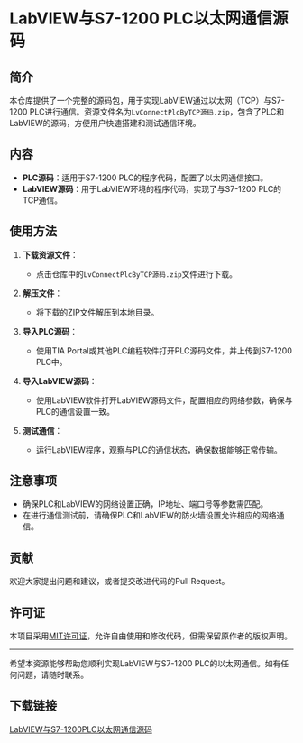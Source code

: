 # LabVIEW与S7-1200 PLC以太网通信源码

## 简介
本仓库提供了一个完整的源码包，用于实现LabVIEW通过以太网（TCP）与S7-1200 PLC进行通信。资源文件名为`LvConnectPlcByTCP源码.zip`，包含了PLC和LabVIEW的源码，方便用户快速搭建和测试通信环境。

## 内容
- **PLC源码**：适用于S7-1200 PLC的程序代码，配置了以太网通信接口。
- **LabVIEW源码**：用于LabVIEW环境的程序代码，实现了与S7-1200 PLC的TCP通信。

## 使用方法
1. **下载资源文件**：
   - 点击仓库中的`LvConnectPlcByTCP源码.zip`文件进行下载。

2. **解压文件**：
   - 将下载的ZIP文件解压到本地目录。

3. **导入PLC源码**：
   - 使用TIA Portal或其他PLC编程软件打开PLC源码文件，并上传到S7-1200 PLC中。

4. **导入LabVIEW源码**：
   - 使用LabVIEW软件打开LabVIEW源码文件，配置相应的网络参数，确保与PLC的通信设置一致。

5. **测试通信**：
   - 运行LabVIEW程序，观察与PLC的通信状态，确保数据能够正常传输。

## 注意事项
- 确保PLC和LabVIEW的网络设置正确，IP地址、端口号等参数需匹配。
- 在进行通信测试前，请确保PLC和LabVIEW的防火墙设置允许相应的网络通信。

## 贡献
欢迎大家提出问题和建议，或者提交改进代码的Pull Request。

## 许可证
本项目采用[MIT许可证](LICENSE)，允许自由使用和修改代码，但需保留原作者的版权声明。

---

希望本资源能够帮助您顺利实现LabVIEW与S7-1200 PLC的以太网通信。如有任何问题，请随时联系。

## 下载链接

[LabVIEW与S7-1200PLC以太网通信源码](https://pan.quark.cn/s/a3f3cf2227f4)